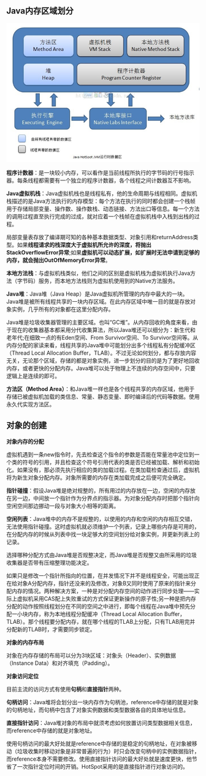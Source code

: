 ## Java内存区域划分





![](./imgs/03-1.jpeg)

**程序计数器**：是一块较小内存，可以看作是当前线程所执行的字节码的行号指示器。每条线程都需要有一个独立的程序计数器，各个线程之间计数器互不影响。

**Java虚拟机栈**：Java虚拟机栈也是线程私有，他的生命周期与线程相同。虚拟机栈描述的是Java方法执行的内存模型：每个方法在执行的同时都会创建一个栈帧用于存储局部变量、操作数、操作数栈、动态链接、方法出口等信息。每一个方法的调用过程直至执行完成的过成，就对应着一个栈帧在虚拟机栈中入栈到出栈的过程。

局部变量表存放了编译期可知的各种基本数据类型、对象引用和returnAddress类型。如果**线程请求的栈深度大于虚拟机所允许的深度，将抛出StackOverflowError异常**;如果**虚拟机可以动态扩展，如扩展时无法申请到足够的内存，就会抛出OutOfMemoryError异常**。

**本地方法栈**：与虚拟机栈类似，他们之间的区别是虚拟机栈为虚拟机执行Java方法（字节码）服务，而本地方法栈则为虚拟机使用到的Native方法服务。

**Java堆**：Java堆（Java Heap）是Java虚拟机所管理的内存中最大的一块。Java堆是被所有线程共享的一块内存区域。在此内存区域中唯一目的就是存放对象实例，几乎所有的对象都在这里分配内存。

Java堆是垃圾收集器管理的主要区域。也叫“GC堆”。从内存回收的角度来看，由于现在的收集器基本都采用分代收集算法，所以Java堆还可以细分为：新生代和老年代;在细致一点的有Eden空间、From Survivor空间、To Survivor空间等。从内存分配的家读来看，线程共享的Java堆中可能划分出多个线程私有分配缓冲区（Thread Local Allocation Buffer，TLAB）。不过无论如何划分，都与存放内容无关，无论那个区域，存储的都是对象实例，进一步划分的目的是为了更好地回收内存，或者更快的分配内存。Java堆可以处于物理上不连续的内存空间中，只要逻辑上是连续的即可。

**方法区（Method Area）**：和Java堆一样也是各个线程共享的内存区域，他用于存储已被虚拟机加载的类信息、常量、静态变量、即时编译后的代码等数据。使用永久代实现方法区。



## 对象的创建

**对象内存的分配**

虚拟机遇到一条new指令时，先去检查这个指令的参数是否能在常量池中定位到一个类的符号的引用，并且检查这个符号引用代表的类是否已经被加载、解析和初始化。如果没有，那必须先执行相应的类的加载过程。在类加载检查通过后，虚拟机将为新生对象分配内存。对象所需要的内存在类加载完成之后便可完全确定。

**指针碰撞**：假设Java堆是绝对规整的，所有用过的内存放在一边，空闲的内存放在另一边，中间放一个指针作为分界点的指示器。为对象分配内存时把那个指针向空闲空间那边挪动一段与对象大小相等的距离。

**空闲列表**：Java堆中的内存不是规整的，以使用的内存和空闲的内存相互交错，无法使用指针碰撞。这时虚拟机就必须维护一个列表，记录上哪些内存是可用的，在分配内存的时候从列表中找一块足够大的空间划分给对象实例，并更新列表上的记录。

选择哪种分配方式由Java堆是否规整决定，而Java堆是否规整又由所采用的垃圾收集器是否带有压缩整理功能决定。

如果只是修改一个指针所指向的位置，在并发情况下并不是线程安全，可能出现正在给对象A分配内存，指针还没来的及修改，对象B又同时使用了原来的指针来分配内存的情况。两种解决方案，一种是对分配内存空间的动作进行同步处理——实际上虚拟机采用CAS配上失败重试的方式保证更新操作的原子性;另一种是把内存分配的动作按照线程划分在不同的空间之中进行，即每个线程在Java堆中预先分配一小块内存，称为本地线程分配缓冲（Thread Local Allocation Buffer，TLAB）。那个线程要分配内存，就在哪个线程的TLAB上分配，只有TLAB用完并分配新的TLAB时，才需要同步锁定。

**对象的内存布局**

对象在内存存储的布局可以分为3块区域：对象头（Header）、实例数据（Instance Data）和对齐填充（Padding）。

**对象访问定位**

目前主流的访问方式有使用**句柄**和**直接指针**两种。

**句柄访问**：Java堆将会划分出一块内存作为句柄池，reference中存储的就是对象的句柄地址，而句柄中包含了对象实例数据和类型数据各自的具体地址信息。

**直接指针访问**：Java堆对象的布局中就须考虑如何放置访问类型数据相关信息，而reference中存储的就是对象地址。

使用句柄访问的最大好处就是reference中存储的是稳定的句柄地址，在对象被移动（垃圾收集时移动对象是非常普遍的行为）时只会改变句柄中的实例数据指针，而reference本身不需要修改。使用直接指针访问的最大好处就是速度更快，他节省了一次指针定位时间的开销。HotSpot采用的是直接指针进行对象访问的。

